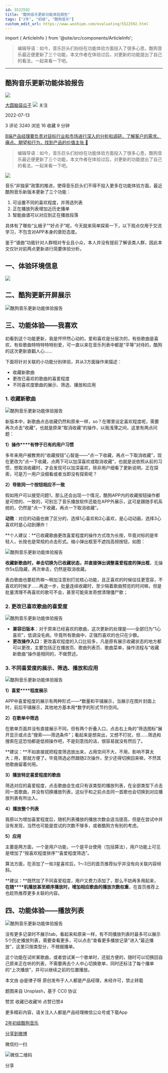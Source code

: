 ```yaml
---
id: 5522592
title: "酷狗音乐更新功能体验报告"
tags: ["2年", "初级", "酷狗音乐"]
custom_edit_url: https://www.woshipm.com/evaluating/5522592.html
---
```

import { ArticleInfo } from '@site/src/components/ArticleInfo';

<ArticleInfo
    author="大圆脑袋瓜子"
    authorLink="https://www.woshipm.com/u/224028"
    published="2022-07-13"
    views={3240}
    comments={3}
    collects={16}
/>

> 编辑导语：如今，音乐巨头们纷纷在功能体验方面投入了很多心思，酷狗音乐最近便更新了三个功能，本文作者在体验过后，对更新的功能提出了自己的看法，一起来看一下吧。

---

## 酷狗音乐更新功能体验报告

[![](https://static.woshipm.com/pmapp_avatar_20250221065045_3787.jpg?imageView2/1/w/72/h/72/q/100)](https://www.woshipm.com/u/224028)

[大圆脑袋瓜子](https://www.woshipm.com/u/224028) ![](https://static.woshipm.com/tag/1101_1@2x.png) 关注

2022-07-13

3 评论 3240 浏览 16 收藏 9 分钟

[B端产品经理要负责对目标行业和市场进行深入的分析和调研，了解客户的需求、痛点、期望和行为，找到产品的价值主张 🔗](https://ke.qidianla.com/courses/bcpm)

> 编辑导语：如今，音乐巨头们纷纷在功能体验方面投入了很多心思，酷狗音乐最近便更新了三个功能，本文作者在体验过后，对更新的功能提出了自己的看法，一起来看一下吧。

![](https://image.woshipm.com/wp-files/2022/07/lML4dfNUCLDqqVWQRJme.jpg)

音乐“非独家”政策的推进，使得音乐巨头们不得不投入更多在功能体验方面，最近酷狗音乐新版本更新了三个功能：

1.  可设置不同的喜欢程度，并筛选列表
2.  正在播放列表增加近历史播单
3.  智能曲谱可以对应到正在播放段落

具体有了哪些“幺蛾子”“好点子”呢，今天就来简单探索一下，以下观点仅用于交流学习，不包含对APP本身的褒贬态度。

鉴于“谱曲”功能针对人群相对专业且小众，本人并没有提前了解该类人群，因此本文仅针对前两点更新进行简要体验分析。

## **一、体验环境信息**

![](https://image.woshipm.com/wp-files/2022/07/83VwHwnHGgYkKlzdKTCF.png)

## **二、酷狗更新开屏展示**

![酷狗音乐更新功能体验报告](https://image.woshipm.com/wp-files/2022/07/fM33wkF5VuYgddZzMNVs.png)

## **三、功能体验——我喜欢**

初看到这个功能更新，我是怦怦然心动的，爱和喜欢是分层次的，有些歌曲是喜欢，有些歌曲特特特特特别爱，可一直以来在音乐列表中都是“平等”对待的，酷狗的这次更新直戳人心……

下面将针对关联的小功能分别体验，并从3方面操作来描述：

*   收藏新歌曲
*   更改已喜欢的歌曲的喜爱程度
*   不同喜欢度歌曲的展示、筛选、播放和应用

### **1\. 收藏新歌曲**

![酷狗音乐更新功能体验报告](https://image.woshipm.com/wp-files/2022/07/Ie91Bos6wUoGMBadPgdU.png)

新版本中，新歌曲点击收藏仍然和原来一样，so？在哪里设定喜欢程度呢，需要再次点击“收藏”，也就是原来“取消收藏”的操作，以我浅薄之间，这里有两点问题：

**1）操作****有悖于已有的用户习惯**

多年来用户被教育的“收藏按钮”心智是——“点一下收藏，再点一下取消收藏”，现在更改为“点一下收藏，点两下可以加深喜欢或取消收藏”，也就是说依照从前的习惯，想取消收藏时，才会发现可以加深喜欢，除非用户细看了更新说明，正在探索，可是万一用户没细看或者当即没有探索呢？

**2）导致同一个按钮相应不一致**

假如用户可以接受问题1，那么还会出现一个情况，酷狗APP内的收藏按钮操作都是可控的、一致的，可别忘了音乐播放软件还能在APP外展示，这可是跟随手机系统的，仍然是“点一下收藏，再点一下取消收藏”。

**动效**：对应的动画也做了区分的，选择1心喜欢和2心喜欢，是心动动画，选择3心喜欢时是心动到爆炸！

**个人建议：**已收藏歌曲更改喜爱程度的操作方式改为长按，毕竟对标的是年轻人，长按也是常规的点击形式。缩小弹出框至不遮挡高频按钮，如图：

![酷狗音乐更新功能体验报告](https://image.woshipm.com/wp-files/2022/07/asRoymmVtfkvHdW3c4sB.jpeg)

**收藏新歌曲时，单击切换为已收藏状态，并直接弹出调整喜爱程度的弹出框**，无操作5s后隐藏，再次单击，仍然是取消收藏。

表白歌曲也要趁热嘛～稍加注意别打扰核心功能，且正喜欢的时候往往更宽容，不喜欢的时候才……再退一步，批量连续收藏时，至少隔着歌曲预览的时间嘛，但是批量清理不再喜欢的歌可不会，甚至可能突发奇想清理僵尸歌；

### **2\. 更改已喜欢歌曲的喜爱度**

![酷狗音乐更新功能体验报告](https://image.woshipm.com/wp-files/2022/07/FCfWQFCc4mXhCu3RbCDe.png)

*   **兼容旧版本**：对于原来已经喜欢的歌曲，这次更新的处理是——全部归为“1心喜欢”，低调没毛病，毕竟所有歌曲中，正强烈喜欢的也只在少数。
*   **更改操作入口**：更改喜欢程度的入口比较多，凡是原有展示收藏状态的地方都可以更改，主要包括正在播放页、歌曲列表页、歌曲菜单，操作流程与“收藏新歌曲”操作是相同的，不做赘述。

### **3\. 不同喜爱度的展示、筛选、播放和应用**

![酷狗音乐更新功能体验报告](https://image.woshipm.com/wp-files/2022/07/xt3Cy4xR4dEAtPsfIiG7.png)

**1）喜爱****程度展示**

APP中喜爱程度的展示有两种形式——\*数量和平铺展示，当展示在图片封面上时，前后平铺展示，其他地方基本用\*数字的形式节约空间。

**2）在歌单中筛选**

在歌单页面并没有直接展示不同，但有两个折叠入口，点击右上角的“筛选图标”展开显示或点击“搜索——筛选条件”；看起来是想突出，又想不打扰，但……筛选和搜索在这恐怕都是低频操作吧，不是刻意找的话，很容易就没有然后了。

**建议：**不如直接就把程度筛选放出来，占用空间不大，不用，影响不算太大；用，那就方便了。毕竟筛选必然跟随2次操作，至少还得切换回来嘛，不然其他歌曲留着何用。

**3）播放特定喜爱程度的歌曲**

筛选对应的喜爱程度，点击歌曲会生成只有该类型的播放列表，在全部类型下点击同一首歌曲，并没有切换播放列表，这似乎和之前点击同一首歌也会切换到对应播放列表有所出入。

**4）播放整个列表**

我原以为增加喜爱程度后，随机列表播放的播放次数会适当提高，但是在尝试中并没有发现，当然也可能是尝试的次数不够多，或者酷狗方有别的考虑。

**5）应用**

主要是两方面，一个是用户功能，一个是平台使用（包括算法），用户功能上可见是增加了“按喜欢程度排序”“喜爱程度筛选”。

算法方面，在添加了一些3星喜欢后，1～3日的首页推荐似乎并没有向关联内容倾斜。

**建议：**既然加了不同喜爱程度，用户又费力添加了，那么不妨再多用起来，**在随****机播放甚至顺序播放时，增加相应歌曲的播放次数权重**，在首页推荐上也趁热推荐更多关联的内容。

## **四、功能体验——播放列表**

![酷狗音乐更新功能体验报告](https://image.woshipm.com/wp-files/2022/07/O42mSX9m7PbAkz5cb46H.png)

没有更多记录时不展示tab，看起来和原来一样，有不同播放列表时最多可以展示5个历史播放列表，需要查看更多，可以点击“查看更多播放记录”进入“最近播放”，这里只按类型分，不根据播单。

这个功能在试听某歌曲，或者尝试某一个歌单时，还挺方便的，随时可以切换回自己原来正在听的列表，不需要再去个人中心切换歌单，同时还标注了每个播单的“上次播放”，并可以继续之前的位置播放。

本文由 @是律子呀 原创发布于人人都是产品经理，未经许可，禁止转载

题图来自 Unsplash，基于 CC0 协议

赞赏 收藏已收藏16 点赞已赞4

更多精彩内容，请关注人人都是产品经理微信公众号或下载App

[2年](https://www.woshipm.com/tag/2%e5%b9%b4)[初级](https://www.woshipm.com/tag/%e5%88%9d%e7%ba%a7)[酷狗音乐](https://www.woshipm.com/tag/%e9%85%b7%e7%8b%97%e9%9f%b3%e4%b9%90)

[分享到微博](https://service.weibo.com/share/share.php?appkey=2775287854&title=酷狗音乐更新功能体验报告&url=https://www.woshipm.com/evaluating/5522592.html&pic=https://image.woshipm.com/wp-files/2022/07/lML4dfNUCLDqqVWQRJme.jpg)

微信扫一扫

![微信二维码](https://api.pwmqr.com/qrcode/create/?url=https://www.woshipm.com/evaluating/5522592.html)

分享